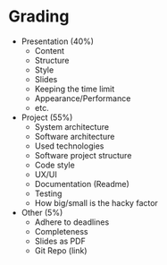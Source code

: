 # Grading

- Presentation (40%)
  - Content
  - Structure
  - Style
  - Slides
  - Keeping the time limit
  - Appearance/Performance
  - etc.
- Project (55%)
  - System architecture
  - Software architecture
  - Used technologies
  - Software project structure
  - Code style
  - UX/UI
  - Documentation (Readme)
  - Testing
  - How big/small is the hacky factor
- Other (5%)
  - Adhere to deadlines
  - Completeness
  - Slides as PDF
  - Git Repo (link)
